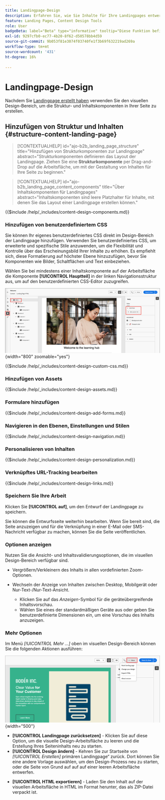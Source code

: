 ```yaml
---
title: Landingpage-Design
description: Erfahren Sie, wie Sie Inhalte für Ihre Landingpages entwerfen und erstellen, die Account-Journey und -Kampagnen unterstützen.
feature: Landing Pages, Content Design Tools
role: User
badgeBeta: label="Beta" type="informative" tooltip="Diese Funktion befindet sich derzeit in einer eingeschränkten Beta-Version"
exl-id: 9297cfb0-ec77-4b20-8f62-d50578bb4d59
source-git-commit: 9b053f81e3074f03740fe1f3b69f632219ad269a
workflow-type: tm+mt
source-wordcount: '431'
ht-degree: 16%

---
```


# Landingpage-Design

Nachdem Sie [Landingpage erstellt haben](./landing-pages.md#create-a-landing-page) verwenden Sie den visuellen Design-Bereich, um die Struktur- und Inhaltskomponenten in Ihrer Seite zu erstellen.

## Hinzufügen von Struktur und Inhalten {#structure-content-landing-page}

>[!CONTEXTUALHELP]
>id="ajo-b2b_landing_page_structure"
>title="Hinzufügen von Strukturkomponenten zur Landingpage"
>abstract="Strukturkomponenten definieren das Layout der Landingpage. Ziehen Sie eine **Strukturkomponente** per Drag-and-Drop auf die Arbeitsfläche, um mit der Gestaltung von Inhalten für Ihre Seite zu beginnen."

>[!CONTEXTUALHELP]
>id="ajo-b2b_landing_page_content_components"
>title="Über Inhaltskomponenten für Landingpages"
>abstract="Inhaltskomponenten sind leere Platzhalter für Inhalte, mit denen Sie das Layout einer Landingpage erstellen können."

{{$include /help/_includes/content-design-components.md}}

### Hinzufügen von benutzerdefiniertem CSS

Sie können Ihr eigenes benutzerdefiniertes CSS direkt im Design-Bereich der Landingpage hinzufügen. Verwenden Sie benutzerdefiniertes CSS, um erweiterte und spezifische Stile anzuwenden, um die Flexibilität und Kontrolle über das Erscheinungsbild Ihrer Inhalte zu erhöhen. Es empfiehlt sich, diese Formatierung auf höchster Ebene hinzuzufügen, bevor Sie Komponenten wie Bilder, Schaltflächen und Text einbeziehen.

Wählen Sie bei mindestens einer Inhaltskomponente auf der Arbeitsfläche die Komponente **[!UICONTROL Hauptteil]** in der linken Navigationsstruktur aus, um auf den benutzerdefinierten CSS-Editor zuzugreifen.

![Zugriff auf Textkörperstile](./assets/landing-page-body-styles-css.png){width="800" zoomable="yes"}

{{$include /help/_includes/content-design-custom-css.md}}

### Hinzufügen von Assets

{{$include /help/_includes/content-design-assets.md}}

### Formulare hinzufügen

{{$include /help/_includes/content-design-add-forms.md}}

### Navigieren in den Ebenen, Einstellungen und Stilen

{{$include /help/_includes/content-design-navigation.md}}

### Personalisieren von Inhalten

{{$include /help/_includes/content-design-personalization.md}}

### Verknüpftes URL-Tracking bearbeiten

{{$include /help/_includes/content-design-links.md}}

### Speichern Sie Ihre Arbeit

Klicken Sie **[!UICONTROL auf]**, um den Entwurf der Landingpage zu speichern.

Sie können die Entwurfsseite weiterhin bearbeiten. Wenn Sie bereit sind, die Seite anzuzeigen und für die Verknüpfung in einer E-Mail oder SMS-Nachricht verfügbar zu machen, können Sie die Seite veröffentlichen.

### Optionen anzeigen

Nutzen Sie die Ansicht- und Inhaltsvalidierungsoptionen, die im visuellen Design-Bereich verfügbar sind.

* Vergrößern/Verkleinern des Inhalts in allen vordefinierten Zoom-Optionen.

* Wechseln der Anzeige von Inhalten zwischen Desktop, Mobilgerät oder Nur-Text-/Nur-Text-Ansicht.
   * Klicken Sie auf das _Anzeigen_-Symbol für die geräteübergreifende Inhaltsvorschau.
   * Wählen Sie eines der standardmäßigen Geräte aus oder geben Sie benutzerdefinierte Dimensionen ein, um eine Vorschau des Inhalts anzuzeigen.

### Mehr Optionen

Im Menü _[!UICONTROL Mehr …]_ oben im visuellen Design-Bereich können Sie die folgenden Aktionen ausführen:

![Klicken Sie auf Mehr , um auf Vorlagenaktionen zuzugreifen](./assets/landing-page-designer-more-menu.png){width="500"}

* **[!UICONTROL Landingpage zurücksetzen]** - Klicken Sie auf diese Option, um die visuelle Design-Arbeitsfläche zu leeren und die Erstellung Ihres Seiteninhalts neu zu starten.
* **[!UICONTROL Design ändern]** - Kehren Sie zur Startseite von _[!UICONTROL Erstellen]_ primären Landingpage“ zurück. Dort können Sie eine andere Vorlage auswählen, um den Design-Prozess neu zu starten, oder die Seite von Grund auf auf auf einer leeren Arbeitsfläche entwerfen.
<!--- * **[!UICONTROL Save as content template]** - Save the page body as a landing page template to be reused across multiple landing pages. You provide a name and description for the template and save it to the list of saved  landing page templates. -->
* **[!UICONTROL HTML exportieren]** - Laden Sie den Inhalt auf der visuellen Arbeitsfläche in HTML im Format herunter, das als ZIP-Datei verpackt ist.
